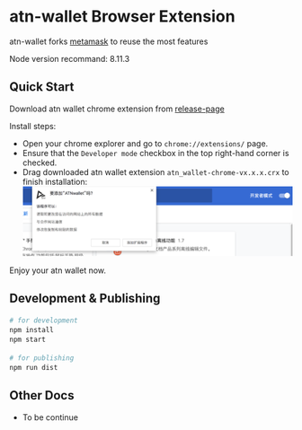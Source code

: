 # atn-wallet Browser Extension

atn-wallet forks [metamask](metamask.md) to reuse the most features

Node version recommand: 8.11.3

## Quick Start

Download atn wallet chrome extension from [release-page](https://github.com/ATNIO/atn-wallet/releases)

Install steps:
- Open your chrome explorer and go to `chrome://extensions/` page.
- Ensure that the `Developer mode` checkbox in the top right-hand corner is checked.
- Drag downloaded atn wallet extension `atn_wallet-chrome-vx.x.x.crx` to finish installation:
![Drag & Install](./docs/install.png)

Enjoy your atn wallet now.

## Development & Publishing

```bash
# for development
npm install 
npm start

# for publishing
npm run dist
```

## Other Docs

- To be continue


